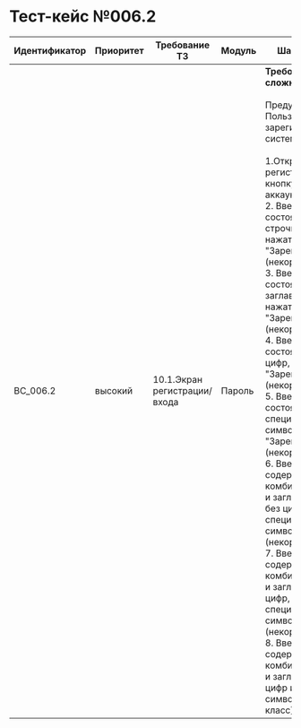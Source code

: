 # Тест-кейс №006.2


| Идентификатор | Приоритет |  Требование ТЗ  | Модуль | Шаги тест-кейса | Ожидаемый результат |
| ------ | ------ | ------ | ------ | ------ | ------ |
|     BC\_006.2   |  высокий  | 10.1\.Экран регистрации/входа | Пароль | **Требования к сложности пароля.** <br><br>   Предусловие: Пользователь не зарегистрирован в системе.<br><br> 1\.Открыть экран регистрации нажав на кнопку у меня нет аккаунта. <br>2\. Ввести пароль, состоящий только из строчных букв, и нажать "Зарегистрироваться".(некорректный класс). <br>3\. Ввести пароль, состоящий только из заглавных букв, и нажать "Зарегистрироваться".(некорректный класс). <br>4\. Ввести пароль, состоящий только из цифр, и нажать "Зарегистрироваться".(некорректный класс). <br>5\. Ввести пароль, состоящий только из специальных символов, и нажать "Зарегистрироваться".(некорректный класс). <br>6\. Ввести пароль, содержащий комбинацию строчных и заглавных букв, но без цифр и специальных символов (некорректный класс). <br>7\. Ввести пароль, содержащий комбинацию строчных и заглавных букв и цифр, но без специальных символов (некорректный класс). <br>8\. Ввести пароль, содержащий комбинацию строчных и заглавных букв, цифр и специальных символов (корректный класс).| Система отвергает все пароли, относящиеся к некорректным классам (1-6) с сообщением об ошибке, так как они не соответствуют требованиям сложности.Система принимает пароль из корректного класса (7), поскольку он содержит все необходимые символы: заглавные и строчные буквы, цифры и специальные символы. Подсказки о сложности пароля не отображаются.|

 

